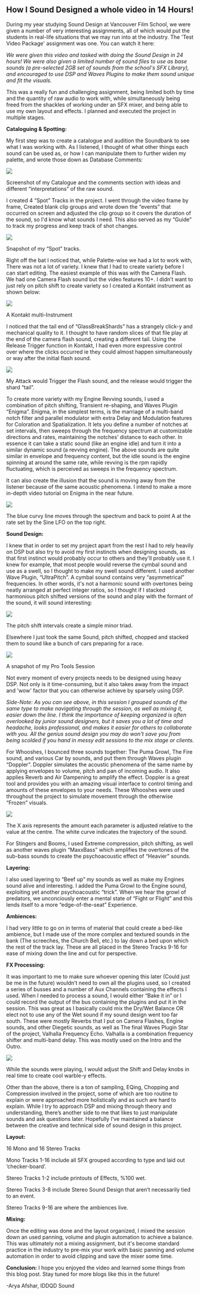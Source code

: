 ## How I Sound Designed a whole video in 14 Hours!

During my year studying Sound Design at Vancouver Film School, we were given a number of very interesting assignments, all of which would put the students in real-life situations that we may run into at the industry. The 'Test Video Package' assignment was one. You can watch it here:

_We were given this video and tasked with doing the Sound Design in 24 hours! We were also given a limited number of sound files to use as base sounds (a pre-selected 2GB set of sounds from the school's SFX Library), and encouraged to use DSP and Waves Plugins to make them sound unique and fit the visuals._

This was a really fun and challenging assignment, being limited both by time and the quantity of raw audio to work with, while simultaneously being freed from the shackles of working under an SFX mixer, and being able to use my own layout and effects. I planned and executed the project in multiple stages.

**Cataloguing & Spotting:**

My first step was to create a catalogue and audition the Soundbank to see what I was working with. As I listened, I thought of what other things each sound can be used as, or how I can manipulate them to further widen my palette, and wrote those down as Database Comments:

![](/blog/sd/1/52.png)

Screenshot of my Catalogue and the comments section with ideas and different “interpretations” of the raw sound.

I created 4 “Spot” Tracks in the project. I went through the video frame by frame, Created blank clip groups and wrote down the “events” that occurred on screen and adjusted the clip group so it covers the duration of the sound, so I'd know what sounds I need. This also served as my “Guide” to track my progress and keep track of shot changes.

![](/blog/sd/1/53.png)

Snapshot of my “Spot” tracks.

Right off the bat I noticed that, while Palette-wise we had a lot to work with, There was not a lot of variety. I knew that I had to create variety before I can start editing. The easiest example of this was with the Camera Flash. We had one Camera Flash sound but the video features 10+. I didn’t want to just rely on pitch shift to create variety so I created a Kontakt instrument as shown below:

![](/blog/sd/1/54.png)

A Kontakt multi-Instrument

I noticed that the tail end of “GlassBreakShards” has a strangely click-y and mechanical quality to it. I thought to have random slices of that file play at the end of the camera flash sound, creating a different tail. Using the Release Trigger function in Kontakt, I had even more expressive control over where the clicks occurred ie they could almost happen simultaneously or way after the initial flash sound.

![](/blog/sd/1/55.png)

My Attack would Trigger the Flash sound, and the release would trigger the shard “tail”.

To create more variety with my Engine Revving sounds, I used a combination of pitch shifting, Transient re-shaping, and Waves Plugin “Enigma”. Enigma, in the simplest terms, is the marriage of a multi-band notch filter and parallel modulator with extra Delay and Modulation features for Coloration and Spatialization. It lets you define a number of notches at set intervals, then sweeps through the frequency spectrum at customizable directions and rates, maintaining the notches’ distance to each other. In essence it can take a static sound (like an engine idle) and turn it into a similar dynamic sound (a revving engine). The above sounds are quite similar in envelope and frequency content, but the idle sound is the engine spinning at around the same rate, while revving is the rpm rapidly fluctuating, which is perceived as sweeps in the frequency spectrum.

It can also create the illusion that the sound is moving away from the listener because of the same acoustic phenomena. I intend to make a more in-depth video tutorial on Enigma in the near future.

![](/blog/sd/1/56.png)

The blue curvy line moves through the spectrum and back to point A at the rate set by the Sine LFO on the top right.

**Sound Design:**

I knew that in order to set my project apart from the rest I had to rely heavily on DSP but also try to avoid my first instincts when designing sounds, as that first instinct would probably occur to others and they'll probably use it. I knew for example, that most people would reverse the cymbal sound and use as a swell, so I thought to make my swell sound different. I used another Wave Plugin, “UltraPitch”. A cymbal sound contains very “asymmetrical” frequencies. In other words, it's not a harmonic sound with overtones being neatly arranged at perfect integer ratios, so I thought if I stacked harmonious pitch shifted versions of the sound and play with the formant of the sound, it will sound interesting:

![](/blog/sd/1/57.png)

The pitch shift intervals create a simple minor triad.

Elsewhere I just took the same Sound, pitch shifted, chopped and stacked them to sound like a bunch of cars preparing for a race.

![](/blog/sd/1/58.png)

A snapshot of my Pro Tools Session

Not every moment of every projects needs to be designed using heavy DSP. Not only is it time-consuming, but it also takes away from the impact and 'wow' factor that you can otherwise achieve by sparsely using DSP.

_Side-Note: As you can see above, in this session I grouped sounds of the same type to make navigating through the session, as well as mixing it, easier down the line. I think the importance of keeping organized is often overlooked by junior sound designers, but it saves you a lot of time and headache, looks professional, and makes it easier for others to collaborate with you. All the genius sound design you may do won't save you from being scolded if you hand in messy edit sessions to the mix stage or clients._

For Whooshes, I bounced three sounds together: The Puma Growl, The Fire sound, and various Car by sounds, and put them through Waves plugin “Doppler”. Doppler simulates the acoustic phenomena of the same name by applying envelopes to volume, pitch and pan of incoming audio. It also applies Reverb and Air Dampening to amplify the effect. Doppler is a great tool and provides you with an amazing visual interface to control timing and amounts of these envelopes to your needs. These Whooshes were used throughout the project to simulate movement through the otherwise “Frozen” visuals.

![](/blog/sd/1/59.png)

The X axis represents the amount each parameter is adjusted relative to the value at the centre. The white curve indicates the trajectory of the sound.

For Stingers and Booms, I used Extreme compression, pitch shifting, as well as another waves plugin “MaxxBass” which amplifies the overtones of the sub-bass sounds to create the psychoacoustic effect of “Heavier” sounds.

**Layering:**

I also used layering to “Beef up” my sounds as well as make my Engines sound alive and interesting. I added the Puma Growl to the Engine sound, exploiting yet another psychoacoustic “trick”. When we hear the growl of predators, we unconciously enter a mental state of “Fight or Flight” and this lends itself to a more “edge-of-the-seat” Experience.

**Ambiences:**

I had very little to go on in terms of material that could create a bed-like ambience, but I made use of the more complex and textured sounds in the bank (The screeches, the Church Bell, etc.) to lay down a bed upon which the rest of the track lay. These are all placed in the Stereo Tracks 9-16 for ease of mixing down the line and cut for perspective.

**FX Processing:**

It was important to me to make sure whoever opening this later (Could just be me in the future) wouldn’t need to own all the plugins used, so I created a series of busses and a number of Aux Channels containing the effects I used. When I needed to process a sound, I would either “Bake it in” or I could record the output of the bus containing the plugins and put it in the session. This was great as I basically could mix the Dry/Wet Balance OR elect not to use any of the Wet sound if my sound design went too far south. These were mostly Reverbs that I put on Camera Flashes, Engine sounds, and other Diegetic sounds, as well as The final Waves Plugin Star of the project, Valhalla Frequency Echo. Valhalla is a combination frequency shifter and multi-band delay. This was mostly used on the Intro and the Outro.

![](/blog/sd/1/60.png)

While the sounds were playing, I would adjust the Shift and Delay knobs in real time to create cool warble-y effects.

Other than the above, there is a ton of sampling, EQing, Chopping and Compression involved in the project, some of which are too routine to explain or were approached more holistically and as such are hard to explain. While I try to approach DSP and mixing through theory and understanding, there’s another side to me that likes to just manipulate sounds and ask questions later. Hopefully I’ve maintained a balance between the creative and technical side of sound design in this project.

**Layout:**

16 Mono and 16 Stereo Tracks

Mono Tracks 1-16 include all SFX grouped according to type and laid out ‘checker-board’.

Stereo Tracks 1-2 include printouts of Effects, %100 wet.

Stereo Tracks 3-8 include Stereo Sound Design that aren’t necessarily tied to an event.

Stereo Tracks 9-16 are where the ambiences live.

**Mixing:**

Once the editing was done and the layout organized, I mixed the session down an used panning, volume and plugin automation to achieve a balance. This was ultimately not a mixing assignment, but it's become standard practice in the industry to pre-mix your work with basic panning and volume automation in order to avoid clipping and save the mixer some time.

**Conclusion:**
I hope you enjoyed the video and learned some things from this blog post. Stay tuned for more blogs like this in the future!

-Arya Afshar, IDDQD Sound


